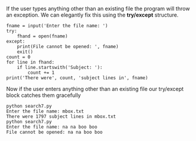 If the user types anything other than an existing file the program will throw an exception.
We can elegantly fix this using  the **try/except** structure.
```
fname = input('Enter the file name: ')
try:
    fhand = open(fname)
except:
    print(File cannot be opened: ', fname)
    exit()
count = 0
for line in fhand:
    if line.startswith('Subject: '):
        count += 1
print('There were', count, 'subject lines in', fname)
```

Now if the user enters anything other than an existing file our try/except block catches them gracefully
```
python search7.py
Enter the file name: mbox.txt
There were 1797 subject lines in mbox.txt
python search7.py
Enter the file name: na na boo boo
File cannot be opened: na na boo boo
```
